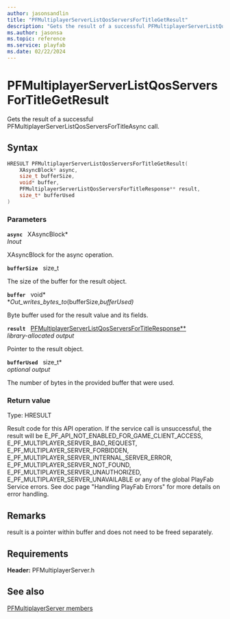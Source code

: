 ```yaml
---
author: jasonsandlin
title: "PFMultiplayerServerListQosServersForTitleGetResult"
description: "Gets the result of a successful PFMultiplayerServerListQosServersForTitleAsync call."
ms.author: jasonsa
ms.topic: reference
ms.service: playfab
ms.date: 02/22/2024
---
```


# PFMultiplayerServerListQosServersForTitleGetResult  

Gets the result of a successful PFMultiplayerServerListQosServersForTitleAsync call.  

## Syntax  
  
```cpp
HRESULT PFMultiplayerServerListQosServersForTitleGetResult(  
    XAsyncBlock* async,  
    size_t bufferSize,  
    void* buffer,  
    PFMultiplayerServerListQosServersForTitleResponse** result,  
    size_t* bufferUsed  
)  
```  
  
### Parameters  
  
**`async`** &nbsp; XAsyncBlock*  
*_Inout_*  
  
XAsyncBlock for the async operation.  
  
**`bufferSize`** &nbsp; size_t  
  
The size of the buffer for the result object.  
  
**`buffer`** &nbsp; void*  
*_Out_writes_bytes_to_(bufferSize,*bufferUsed)*  
  
Byte buffer used for the result value and its fields.  
  
**`result`** &nbsp; [PFMultiplayerServerListQosServersForTitleResponse**](../../pfmultiplayerservertypes/structs/pfmultiplayerserverlistqosserversfortitleresponse.md)  
*library-allocated output*  
  
Pointer to the result object.  
  
**`bufferUsed`** &nbsp; size_t*  
*optional output*  
  
The number of bytes in the provided buffer that were used.  
  
  
### Return value
Type: HRESULT
  
Result code for this API operation. If the service call is unsuccessful, the result will be E_PF_API_NOT_ENABLED_FOR_GAME_CLIENT_ACCESS, E_PF_MULTIPLAYER_SERVER_BAD_REQUEST, E_PF_MULTIPLAYER_SERVER_FORBIDDEN, E_PF_MULTIPLAYER_SERVER_INTERNAL_SERVER_ERROR, E_PF_MULTIPLAYER_SERVER_NOT_FOUND, E_PF_MULTIPLAYER_SERVER_UNAUTHORIZED, E_PF_MULTIPLAYER_SERVER_UNAVAILABLE or any of the global PlayFab Service errors. See doc page "Handling PlayFab Errors" for more details on error handling.
  
## Remarks  
  
result is a pointer within buffer and does not need to be freed separately.
  
## Requirements  
  
**Header:** PFMultiplayerServer.h
  
## See also  
[PFMultiplayerServer members](../pfmultiplayerserver_members.md)  

  
  
